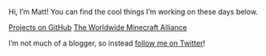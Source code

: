 Hi, I’m Matt! You can find the cool things I’m working on these days below.

[Projects on GitHub](http://github.com/wizardcm)
[The Worldwide Minecraft Alliance](https://wma.im)

I’m not much of a blogger, so instead [follow me on Twitter](http://twitter.com/wizardcm)!